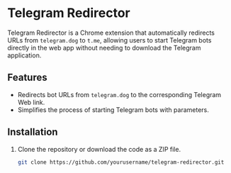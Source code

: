 # Telegram Redirector

Telegram Redirector is a Chrome extension that automatically redirects URLs from `telegram.dog` to `t.me`, allowing users to start Telegram bots directly in the web app without needing to download the Telegram application.

## Features

- Redirects bot URLs from `telegram.dog` to the corresponding Telegram Web link.
- Simplifies the process of starting Telegram bots with parameters.

## Installation

1. Clone the repository or download the code as a ZIP file.
   ```bash
   git clone https://github.com/yourusername/telegram-redirector.git
